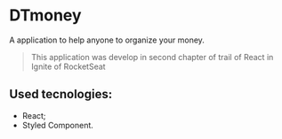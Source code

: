 # DTmoney

A application to help anyone to organize your money.

> This application was develop in second chapter of trail of React in Ignite of RocketSeat

## Used tecnologies:

- React;
- Styled Component.
